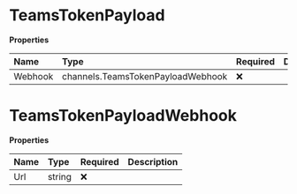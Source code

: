 # TeamsTokenPayload

**Properties**

| Name    | Type                              | Required | Description |
| :------ | :-------------------------------- | :------- | :---------- |
| Webhook | channels.TeamsTokenPayloadWebhook | ❌       |             |

# TeamsTokenPayloadWebhook

**Properties**

| Name | Type   | Required | Description |
| :--- | :----- | :------- | :---------- |
| Url  | string | ❌       |             |
